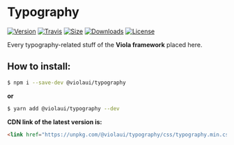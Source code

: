 # Typography

[![Version][version]](https://www.npmjs.com/package/@violaui/typography)
[![Travis][travis]](https://travis-ci.org/violaui/typography)
[![Size][size]](https://unpkg.com/@violaui/typography)
[![Downloads][downloads]](https://www.npmjs.com/package/@violaui/typography)
[![License][license]](https://github.com/violaui/typography/blob/master/LICENSE)

Every typography-related stuff of the __Viola framework__ placed here.

## How to install:

```bash
$ npm i --save-dev @violaui/typography
```

__or__

```bash
$ yarn add @violaui/typography --dev
```

__CDN link of the latest version is:__

```html
<link href="https://unpkg.com/@violaui/typography/css/typography.min.css" rel="stylesheet">

```

[version]: https://img.shields.io/npm/v/@violaui/typography.svg?&logo=npm&style=flat-square
[travis]: https://img.shields.io/travis/violaui/typography.svg?&logo=travis&style=flat-square
[size]: https://img.shields.io/bundlephobia/minzip/@violaui/typography.svg?&logo=javascript&label=size&style=flat-square
[downloads]: https://img.shields.io/npm/dt/@violaui/typography.svg?style=flat-square
[license]: https://img.shields.io/github/license/violaui/typography.svg?color=%23aa55aa&style=flat-square
